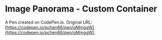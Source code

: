 # Image Panorama - Custom Container

A Pen created on CodePen.io. Original URL: [https://codepen.io/pchen66/pen/gMmggW](https://codepen.io/pchen66/pen/gMmggW).


